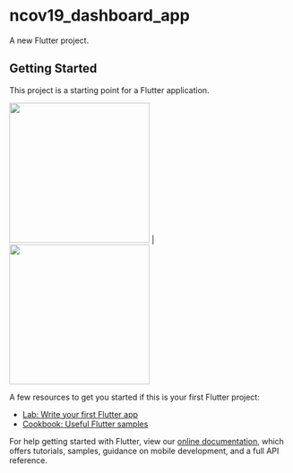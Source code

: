 # ncov19_dashboard_app

A new Flutter project.

## Getting Started

This project is a starting point for a Flutter application.


<img src="https://user-images.githubusercontent.com/15108480/117395775-0d291380-af12-11eb-95f1-53cc68dd44a0.jpg" width="250"> |
<img src="https://user-images.githubusercontent.com/15108480/117395778-0e5a4080-af12-11eb-8a0e-1cc6d43128f7.jpg" width="250">

A few resources to get you started if this is your first Flutter project:

- [Lab: Write your first Flutter app](https://flutter.dev/docs/get-started/codelab)
- [Cookbook: Useful Flutter samples](https://flutter.dev/docs/cookbook)

For help getting started with Flutter, view our
[online documentation](https://flutter.dev/docs), which offers tutorials,
samples, guidance on mobile development, and a full API reference.
